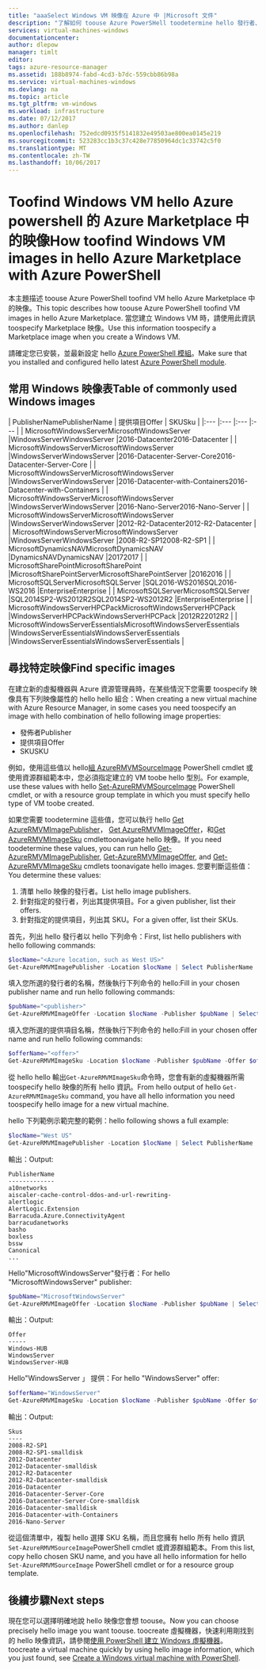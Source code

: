 ```yaml
---
title: "aaaSelect Windows VM 映像在 Azure 中 |Microsoft 文件"
description: "了解如何 toouse Azure PowerSHell toodetermine hello 發行者、 方案、 SKU 和 Marketplace 的 VM 映像的版本。"
services: virtual-machines-windows
documentationcenter: 
author: dlepow
manager: timlt
editor: 
tags: azure-resource-manager
ms.assetid: 188b8974-fabd-4cd3-b7dc-559cbb86b98a
ms.service: virtual-machines-windows
ms.devlang: na
ms.topic: article
ms.tgt_pltfrm: vm-windows
ms.workload: infrastructure
ms.date: 07/12/2017
ms.author: danlep
ms.openlocfilehash: 752edcd0935f5141832e49503ae800ea0145e219
ms.sourcegitcommit: 523283cc1b3c37c428e77850964dc1c33742c5f0
ms.translationtype: MT
ms.contentlocale: zh-TW
ms.lasthandoff: 10/06/2017
---
```

# <a name="how-toofind-windows-vm-images-in-hello-azure-marketplace-with-azure-powershell"></a><span data-ttu-id="151f1-103">Toofind Windows VM hello Azure powershell 的 Azure Marketplace 中的映像</span><span class="sxs-lookup"><span data-stu-id="151f1-103">How toofind Windows VM images in hello Azure Marketplace with Azure PowerShell</span></span>

<span data-ttu-id="151f1-104">本主題描述 toouse Azure PowerShell toofind VM hello Azure Marketplace 中的映像。</span><span class="sxs-lookup"><span data-stu-id="151f1-104">This topic describes how toouse Azure PowerShell toofind VM images in hello Azure Marketplace.</span></span> <span data-ttu-id="151f1-105">當您建立 Windows VM 時，請使用此資訊 toospecify Marketplace 映像。</span><span class="sxs-lookup"><span data-stu-id="151f1-105">Use this information toospecify a Marketplace image when you create a Windows VM.</span></span>

<span data-ttu-id="151f1-106">請確定您已安裝，並最新設定 hello [Azure PowerShell 模組](/powershell/azure/install-azurerm-ps)。</span><span class="sxs-lookup"><span data-stu-id="151f1-106">Make sure that you installed and configured hello latest [Azure PowerShell module](/powershell/azure/install-azurerm-ps).</span></span>



## <a name="table-of-commonly-used-windows-images"></a><span data-ttu-id="151f1-107">常用 Windows 映像表</span><span class="sxs-lookup"><span data-stu-id="151f1-107">Table of commonly used Windows images</span></span>
| <span data-ttu-id="151f1-108">PublisherName</span><span class="sxs-lookup"><span data-stu-id="151f1-108">PublisherName</span></span> | <span data-ttu-id="151f1-109">提供項目</span><span class="sxs-lookup"><span data-stu-id="151f1-109">Offer</span></span> | <span data-ttu-id="151f1-110">SKU</span><span class="sxs-lookup"><span data-stu-id="151f1-110">Sku</span></span> |
|:--- |:--- |:--- |:--- |
| <span data-ttu-id="151f1-111">MicrosoftWindowsServer</span><span class="sxs-lookup"><span data-stu-id="151f1-111">MicrosoftWindowsServer</span></span> |<span data-ttu-id="151f1-112">WindowsServer</span><span class="sxs-lookup"><span data-stu-id="151f1-112">WindowsServer</span></span> |<span data-ttu-id="151f1-113">2016-Datacenter</span><span class="sxs-lookup"><span data-stu-id="151f1-113">2016-Datacenter</span></span> |
| <span data-ttu-id="151f1-114">MicrosoftWindowsServer</span><span class="sxs-lookup"><span data-stu-id="151f1-114">MicrosoftWindowsServer</span></span> |<span data-ttu-id="151f1-115">WindowsServer</span><span class="sxs-lookup"><span data-stu-id="151f1-115">WindowsServer</span></span> |<span data-ttu-id="151f1-116">2016-Datacenter-Server-Core</span><span class="sxs-lookup"><span data-stu-id="151f1-116">2016-Datacenter-Server-Core</span></span> |
| <span data-ttu-id="151f1-117">MicrosoftWindowsServer</span><span class="sxs-lookup"><span data-stu-id="151f1-117">MicrosoftWindowsServer</span></span> |<span data-ttu-id="151f1-118">WindowsServer</span><span class="sxs-lookup"><span data-stu-id="151f1-118">WindowsServer</span></span> |<span data-ttu-id="151f1-119">2016-Datacenter-with-Containers</span><span class="sxs-lookup"><span data-stu-id="151f1-119">2016-Datacenter-with-Containers</span></span> |
| <span data-ttu-id="151f1-120">MicrosoftWindowsServer</span><span class="sxs-lookup"><span data-stu-id="151f1-120">MicrosoftWindowsServer</span></span> |<span data-ttu-id="151f1-121">WindowsServer</span><span class="sxs-lookup"><span data-stu-id="151f1-121">WindowsServer</span></span> |<span data-ttu-id="151f1-122">2016-Nano-Server</span><span class="sxs-lookup"><span data-stu-id="151f1-122">2016-Nano-Server</span></span> |
| <span data-ttu-id="151f1-123">MicrosoftWindowsServer</span><span class="sxs-lookup"><span data-stu-id="151f1-123">MicrosoftWindowsServer</span></span> |<span data-ttu-id="151f1-124">WindowsServer</span><span class="sxs-lookup"><span data-stu-id="151f1-124">WindowsServer</span></span> |<span data-ttu-id="151f1-125">2012-R2-Datacenter</span><span class="sxs-lookup"><span data-stu-id="151f1-125">2012-R2-Datacenter</span></span> |
| <span data-ttu-id="151f1-126">MicrosoftWindowsServer</span><span class="sxs-lookup"><span data-stu-id="151f1-126">MicrosoftWindowsServer</span></span> |<span data-ttu-id="151f1-127">WindowsServer</span><span class="sxs-lookup"><span data-stu-id="151f1-127">WindowsServer</span></span> |<span data-ttu-id="151f1-128">2008-R2-SP1</span><span class="sxs-lookup"><span data-stu-id="151f1-128">2008-R2-SP1</span></span> |
| <span data-ttu-id="151f1-129">MicrosoftDynamicsNAV</span><span class="sxs-lookup"><span data-stu-id="151f1-129">MicrosoftDynamicsNAV</span></span> |<span data-ttu-id="151f1-130">DynamicsNAV</span><span class="sxs-lookup"><span data-stu-id="151f1-130">DynamicsNAV</span></span> |<span data-ttu-id="151f1-131">2017</span><span class="sxs-lookup"><span data-stu-id="151f1-131">2017</span></span> |
| <span data-ttu-id="151f1-132">MicrosoftSharePoint</span><span class="sxs-lookup"><span data-stu-id="151f1-132">MicrosoftSharePoint</span></span> |<span data-ttu-id="151f1-133">MicrosoftSharePointServer</span><span class="sxs-lookup"><span data-stu-id="151f1-133">MicrosoftSharePointServer</span></span> |<span data-ttu-id="151f1-134">2016</span><span class="sxs-lookup"><span data-stu-id="151f1-134">2016</span></span> |
| <span data-ttu-id="151f1-135">MicrosoftSQLServer</span><span class="sxs-lookup"><span data-stu-id="151f1-135">MicrosoftSQLServer</span></span> |<span data-ttu-id="151f1-136">SQL2016-WS2016</span><span class="sxs-lookup"><span data-stu-id="151f1-136">SQL2016-WS2016</span></span> |<span data-ttu-id="151f1-137">Enterprise</span><span class="sxs-lookup"><span data-stu-id="151f1-137">Enterprise</span></span> |
| <span data-ttu-id="151f1-138">MicrosoftSQLServer</span><span class="sxs-lookup"><span data-stu-id="151f1-138">MicrosoftSQLServer</span></span> |<span data-ttu-id="151f1-139">SQL2014SP2-WS2012R2</span><span class="sxs-lookup"><span data-stu-id="151f1-139">SQL2014SP2-WS2012R2</span></span> |<span data-ttu-id="151f1-140">Enterprise</span><span class="sxs-lookup"><span data-stu-id="151f1-140">Enterprise</span></span> |
| <span data-ttu-id="151f1-141">MicrosoftWindowsServerHPCPack</span><span class="sxs-lookup"><span data-stu-id="151f1-141">MicrosoftWindowsServerHPCPack</span></span> |<span data-ttu-id="151f1-142">WindowsServerHPCPack</span><span class="sxs-lookup"><span data-stu-id="151f1-142">WindowsServerHPCPack</span></span> |<span data-ttu-id="151f1-143">2012R2</span><span class="sxs-lookup"><span data-stu-id="151f1-143">2012R2</span></span> |
| <span data-ttu-id="151f1-144">MicrosoftWindowsServerEssentials</span><span class="sxs-lookup"><span data-stu-id="151f1-144">MicrosoftWindowsServerEssentials</span></span> |<span data-ttu-id="151f1-145">WindowsServerEssentials</span><span class="sxs-lookup"><span data-stu-id="151f1-145">WindowsServerEssentials</span></span> |<span data-ttu-id="151f1-146">WindowsServerEssentials</span><span class="sxs-lookup"><span data-stu-id="151f1-146">WindowsServerEssentials</span></span> |

## <a name="find-specific-images"></a><span data-ttu-id="151f1-147">尋找特定映像</span><span class="sxs-lookup"><span data-stu-id="151f1-147">Find specific images</span></span>


<span data-ttu-id="151f1-148">在建立新的虛擬機器與 Azure 資源管理員時，在某些情況下您需要 toospecify 映像具有下列映像屬性的 hello hello 組合：</span><span class="sxs-lookup"><span data-stu-id="151f1-148">When creating a new virtual machine with Azure Resource Manager, in some cases you need toospecify an image with hello combination of hello following image properties:</span></span>

* <span data-ttu-id="151f1-149">發佈者</span><span class="sxs-lookup"><span data-stu-id="151f1-149">Publisher</span></span>
* <span data-ttu-id="151f1-150">提供項目</span><span class="sxs-lookup"><span data-stu-id="151f1-150">Offer</span></span>
* <span data-ttu-id="151f1-151">SKU</span><span class="sxs-lookup"><span data-stu-id="151f1-151">SKU</span></span>

<span data-ttu-id="151f1-152">例如，使用這些值以 hello[組 AzureRMVMSourceImage](/powershell/module/azurerm.compute/set-azurermvmsourceimage) PowerShell cmdlet 或使用資源群組範本中，您必須指定建立的 VM toobe hello 型別。</span><span class="sxs-lookup"><span data-stu-id="151f1-152">For example, use these values with hello [Set-AzureRMVMSourceImage](/powershell/module/azurerm.compute/set-azurermvmsourceimage) PowerShell cmdlet, or with a resource group template in which you must specify hello type of VM toobe created.</span></span>

<span data-ttu-id="151f1-153">如果您需要 toodetermine 這些值，您可以執行 hello [Get AzureRMVMImagePublisher](/powershell/module/azurerm.compute/get-azurermvmimagepublisher)， [Get AzureRMVMImageOffer](/powershell/module/azurerm.compute/get-azurermvmimageoffer)，和[Get AzureRMVMImageSku](/powershell/module/azurerm.compute/get-azurermvmimagesku) cmdlettoonavigate hello 映像。</span><span class="sxs-lookup"><span data-stu-id="151f1-153">If you need toodetermine these values, you can run hello [Get-AzureRMVMImagePublisher](/powershell/module/azurerm.compute/get-azurermvmimagepublisher), [Get-AzureRMVMImageOffer](/powershell/module/azurerm.compute/get-azurermvmimageoffer), and [Get-AzureRMVMImageSku](/powershell/module/azurerm.compute/get-azurermvmimagesku) cmdlets toonavigate hello images.</span></span> <span data-ttu-id="151f1-154">您要判斷這些值：</span><span class="sxs-lookup"><span data-stu-id="151f1-154">You determine these values:</span></span>

1. <span data-ttu-id="151f1-155">清單 hello 映像的發行者。</span><span class="sxs-lookup"><span data-stu-id="151f1-155">List hello image publishers.</span></span>
2. <span data-ttu-id="151f1-156">針對指定的發行者，列出其提供項目。</span><span class="sxs-lookup"><span data-stu-id="151f1-156">For a given publisher, list their offers.</span></span>
3. <span data-ttu-id="151f1-157">針對指定的提供項目，列出其 SKU。</span><span class="sxs-lookup"><span data-stu-id="151f1-157">For a given offer, list their SKUs.</span></span>

<span data-ttu-id="151f1-158">首先，列出 hello 發行者以 hello 下列命令：</span><span class="sxs-lookup"><span data-stu-id="151f1-158">First, list hello publishers with hello following commands:</span></span>

```powershell
$locName="<Azure location, such as West US>"
Get-AzureRMVMImagePublisher -Location $locName | Select PublisherName
```

<span data-ttu-id="151f1-159">填入您所選的發行者的名稱，然後執行下列命令的 hello:</span><span class="sxs-lookup"><span data-stu-id="151f1-159">Fill in your chosen publisher name and run hello following commands:</span></span>

```powershell
$pubName="<publisher>"
Get-AzureRMVMImageOffer -Location $locName -Publisher $pubName | Select Offer
```

<span data-ttu-id="151f1-160">填入您所選的提供項目名稱，然後執行下列命令的 hello:</span><span class="sxs-lookup"><span data-stu-id="151f1-160">Fill in your chosen offer name and run hello following commands:</span></span>

```powershell
$offerName="<offer>"
Get-AzureRMVMImageSku -Location $locName -Publisher $pubName -Offer $offerName | Select Skus
```

<span data-ttu-id="151f1-161">從 hello hello 輸出`Get-AzureRMVMImageSku`命令時，您會有新的虛擬機器所需 toospecify hello 映像的所有 hello 資訊。</span><span class="sxs-lookup"><span data-stu-id="151f1-161">From hello output of hello `Get-AzureRMVMImageSku` command, you have all hello information you need toospecify hello image for a new virtual machine.</span></span>

<span data-ttu-id="151f1-162">hello 下列範例示範完整的範例：</span><span class="sxs-lookup"><span data-stu-id="151f1-162">hello following shows a full example:</span></span>

```powershell
$locName="West US"
Get-AzureRMVMImagePublisher -Location $locName | Select PublisherName

```

<span data-ttu-id="151f1-163">輸出：</span><span class="sxs-lookup"><span data-stu-id="151f1-163">Output:</span></span>

```
PublisherName
-------------
a10networks
aiscaler-cache-control-ddos-and-url-rewriting-
alertlogic
AlertLogic.Extension
Barracuda.Azure.ConnectivityAgent
barracudanetworks
basho
boxless
bssw
Canonical
...
```

<span data-ttu-id="151f1-164">Hello"MicrosoftWindowsServer"發行者：</span><span class="sxs-lookup"><span data-stu-id="151f1-164">For hello "MicrosoftWindowsServer" publisher:</span></span>

```powershell
$pubName="MicrosoftWindowsServer"
Get-AzureRMVMImageOffer -Location $locName -Publisher $pubName | Select Offer
```

<span data-ttu-id="151f1-165">輸出：</span><span class="sxs-lookup"><span data-stu-id="151f1-165">Output:</span></span>

```
Offer
-----
Windows-HUB
WindowsServer
WindowsServer-HUB
```

<span data-ttu-id="151f1-166">Hello"WindowsServer 」 提供：</span><span class="sxs-lookup"><span data-stu-id="151f1-166">For hello "WindowsServer" offer:</span></span>

```powershell
$offerName="WindowsServer"
Get-AzureRMVMImageSku -Location $locName -Publisher $pubName -Offer $offerName | Select Skus
```

<span data-ttu-id="151f1-167">輸出：</span><span class="sxs-lookup"><span data-stu-id="151f1-167">Output:</span></span>

```
Skus
----
2008-R2-SP1
2008-R2-SP1-smalldisk
2012-Datacenter
2012-Datacenter-smalldisk
2012-R2-Datacenter
2012-R2-Datacenter-smalldisk
2016-Datacenter
2016-Datacenter-Server-Core
2016-Datacenter-Server-Core-smalldisk
2016-Datacenter-smalldisk
2016-Datacenter-with-Containers
2016-Nano-Server
```

<span data-ttu-id="151f1-168">從這個清單中，複製 hello 選擇 SKU 名稱，而且您擁有 hello 所有 hello 資訊`Set-AzureRMVMSourceImage`PowerShell cmdlet 或資源群組範本。</span><span class="sxs-lookup"><span data-stu-id="151f1-168">From this list, copy hello chosen SKU name, and you have all hello information for hello `Set-AzureRMVMSourceImage` PowerShell cmdlet or for a resource group template.</span></span>

## <a name="next-steps"></a><span data-ttu-id="151f1-169">後續步驟</span><span class="sxs-lookup"><span data-stu-id="151f1-169">Next steps</span></span>
<span data-ttu-id="151f1-170">現在您可以選擇明確地說 hello 映像您會想 toouse。</span><span class="sxs-lookup"><span data-stu-id="151f1-170">Now you can choose precisely hello image you want toouse.</span></span> <span data-ttu-id="151f1-171">toocreate 虛擬機器，快速利用剛找到的 hello 映像資訊，請參閱[使用 PowerShell 建立 Windows 虛擬機器](quick-create-powershell.md)。</span><span class="sxs-lookup"><span data-stu-id="151f1-171">toocreate a virtual machine quickly by using hello image information, which you just found, see [Create a Windows virtual machine with PowerShell](quick-create-powershell.md).</span></span>
